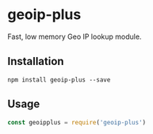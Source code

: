 # geoip-plus

Fast, low memory Geo IP lookup module.

## Installation

```
npm install geoip-plus --save
```

## Usage

<!-- eslint-disable strict -->

```js
const geoipplus = require('geoip-plus')
```
